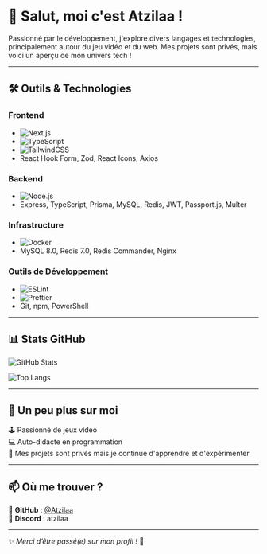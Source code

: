 # 👋 Salut, moi c'est Atzilaa !

Passionné par le développement, j'explore divers langages et technologies, principalement autour du jeu vidéo et du web. Mes projets sont privés, mais voici un aperçu de mon univers tech !

---
## 🛠️ Outils & Technologies

### Frontend
- ![Next.js](https://img.shields.io/badge/Next.js-000000?style=for-the-badge&logo=nextdotjs&logoColor=white)
- ![TypeScript](https://img.shields.io/badge/TypeScript-007ACC?style=for-the-badge&logo=typescript&logoColor=white)
- ![TailwindCSS](https://img.shields.io/badge/TailwindCSS-38B2AC?style=for-the-badge&logo=tailwindcss&logoColor=white)
- React Hook Form, Zod, React Icons, Axios

### Backend
- ![Node.js](https://img.shields.io/badge/Node.js-339933?style=for-the-badge&logo=node.js&logoColor=white)
- Express, TypeScript, Prisma, MySQL, Redis, JWT, Passport.js, Multer

### Infrastructure
- ![Docker](https://img.shields.io/badge/Docker-2496ED?style=for-the-badge&logo=docker&logoColor=white)
- MySQL 8.0, Redis 7.0, Redis Commander, Nginx

### Outils de Développement
- ![ESLint](https://img.shields.io/badge/ESLint-4B32C3?style=for-the-badge&logo=eslint&logoColor=white)
- ![Prettier](https://img.shields.io/badge/Prettier-F7B93E?style=for-the-badge&logo=prettier&logoColor=white)
- Git, npm, PowerShell

---

## 📊 Stats GitHub
![GitHub Stats](https://github-readme-stats.vercel.app/api?username=Atzilaa&show_icons=true&theme=radical)

![Top Langs](https://github-readme-stats.vercel.app/api/top-langs/?username=Atzilaa&layout=compact&theme=radical)

---

## 🚀 Un peu plus sur moi
🕹️ Passionné de jeux vidéo  
💻 Auto-didacte en programmation  
🔐 Mes projets sont privés mais je continue d'apprendre et d'expérimenter  

---

## 📫 Où me trouver ?
📌 **GitHub** : [@Atzilaa](https://github.com/Atzilaa)  
📌 **Discord** : atzilaa 

---
✨ *Merci d’être passé(e) sur mon profil !* 🚀

